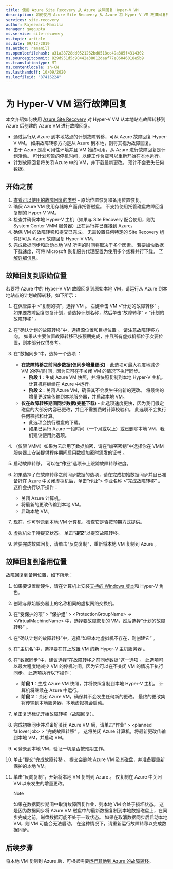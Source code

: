 ```yaml
---
title: 使用 Azure Site Recovery 从 Azure 故障回复 Hyper-V VM
description: 如何使用 Azure Site Recovery 从 Azure 将 Hyper-V VM 故障回复到本地站点。
services: site-recovery
author: Rajeswari-Mamilla
manager: gaggupta
ms.service: site-recovery
ms.topic: article
ms.date: 09/12/2019
ms.author: ramamill
ms.openlocfilehash: a31a28728dd0521262bd0518cc49a385f4314302
ms.sourcegitcommit: 829d951d5c90442a38012daaf77e86046018e5b9
ms.translationtype: MT
ms.contentlocale: zh-CN
ms.lasthandoff: 10/09/2020
ms.locfileid: "87416224"
---
```

# <a name="run-a-failback-for-hyper-v-vms"></a>为 Hyper-V VM 运行故障回复

本文介绍如何使用 [Azure Site Recovery](site-recovery-overview.md) 对 Hyper-V VM 从本地站点故障转移到 Azure 后创建的 Azure VM 进行故障回复。

- 通过运行从 Azure 到本地站点的计划故障转移，可从 Azure 故障回复 Hyper-V VM。 如果故障转移方向是从 Azure 到本地，则将其视为故障回复。
- 由于 Azure 是高可用性环境并且 VM 始终可用，从 Azure 进行故障回复是计划活动。 可计划短暂的停机时间，以便工作负载可以重新开始在本地运行。 
- 计划故障回复将关闭 Azure 中的 VM，并下载最新更改。 预计不会丢失任何数据。

## <a name="before-you-start"></a>开始之前

1. [查看可以使用的故障回复的类型](failover-failback-overview.md#hyper-v-reprotectionfailback) - 原始位置恢复和备用位置恢复。
2. 确保 Azure VM 使用存储帐户而非托管磁盘。 不支持使用托管磁盘故障回复复制的 Hyper-V VM。
3. 检查并确保本地 Hyper-V 主机（如果与 Site Recovery 配合使用，则为 System Center VMM 服务器）正在运行并已连接到 Azure。 
4. 确保 VM 的故障转移和提交已完成。 无需设置任何特定的 Site Recovery 组件即可从 Azure 故障回复 Hyper-V VM。
5. 完成数据同步和启动本地 VM 所需的时间将取决于多个因素。 若要加快数据下载速度，可将 Microsoft 恢复服务代理配置为使用多个线程并行下载。 [了解详细信息](https://support.microsoft.com/help/3056159/how-to-manage-on-premises-to-azure-protection-network-bandwidth-usage)。


## <a name="fail-back-to-the-original-location"></a>故障回复到原始位置

若要将 Azure 中的 Hyper-V VM 故障回复到原始本地 VM，请运行从 Azure 到本地站点的计划故障转移，如下所示：

1. 在保管库中 >“复制的项”，选择 VM  。 右键单击 VM >“计划的故障转移”  。 如果要故障回复恢复计划，请选择计划名称，然后单击“故障转移” > “计划的故障转移”   。
2. 在“确认计划的故障转移”中，选择源位置和目标位置  。 请注意故障转移方向。 如果从主要位置故障转移已按预期完成，并且所有虚拟机都位于次要位置，则本部分仅供参考。
3. 在“数据同步”中，选择一个选项  ：
    - **在故障转移之前同步数据(仅同步增量更改)** - 此选项可最大程度地减少 VM 的停机时间，因为它可在不关闭 VM 的情况下执行同步。
        - **阶段 1**：生成 Azure VM 快照，并将快照复制到本地 Hyper-V 主机。 计算机将继续在 Azure 中运行。
        - **阶段 2**：关闭 Azure VM，确保其不会发生任何新的更改。 将最终的增量更改集传输到本地服务器，并启动本地 VM。
    - **仅在故障转移期间同步数据(完整下载)** - 此选项速度更快，因为我们假定磁盘的大部分内容已更改，并且不需要费时计算校验和。 此选项不会执行任何校验和计算。
        - 此选项会执行磁盘的下载。 
        - 如果已运行 Azure 一段时间（一个月或以上）或已删除本地 VM，我们建议使用此选项。

4. （仅限 VMM）如果为云启用了数据加密，请在“加密密钥”中选择你在 VMM 服务器上安装提供程序期间启用数据加密时颁发的证书  。
5. 启动故障转移。 可以在“**作业**”选项卡上跟踪故障转移进度。
6. 如果选择了在故障转移之前同步数据的选项，请在完成初始数据同步并且已准备好在 Azure 中关闭虚拟机后，单击“作业”> 作业名称 >“完成故障转移”   。 这样会执行以下操作：
    - 关闭 Azure 计算机。
    - 将最新的更改传输到本地 VM。
    - 启动本地 VM。
7. 现在，你可登录到本地 VM 计算机，检查它是否按预期方式提供。
8. 虚拟机处于待提交状态。 单击“**提交**”以提交故障转移。
9. 若要完成故障回复，请单击“反向复制”，重新将本地 VM 复制到 Azure  。



## <a name="fail-back-to-an-alternate-location"></a>故障回复到备用位置 

故障回复到备用位置，如下所示：

1. 如果要设置新硬件，请在计算机上安装[支持的 Windows 版本](hyper-v-azure-support-matrix.md#replicated-vms)和 Hyper-V 角色。
2. 创建与原始服务器上的名称相同的虚拟网络交换机。
3. 在“受保护的项” > “保护组” > \<ProtectionGroupName> -> \<VirtualMachineName> 中，选择要故障恢复的 VM，然后选择“计划的故障转移”  。
4. 在“确认计划的故障转移”中，选择“如果本地虚拟机不存在，则创建它”   。
5. 在“主机名”中，选择要在其上放置 VM 的新 Hyper-V 主机服务器  。
6. 在“数据同步”中，建议选择“在故障转移之前同步数据”这一选项  。 此选项可以最大程度地减少 VM 的停机时间，因为它可以在不关闭 VM 的情况下执行同步。 此选项执行以下操作：
    - **阶段 1**：生成 Azure VM 快照，并将快照复制到本地 Hyper-V 主机。 计算机将继续在 Azure 中运行。
    - **阶段 2**：关闭 Azure VM，确保其不会发生任何新的更改。 最终的更改集将传输到本地服务器，本地虚拟机会启动。
    
7. 单击复选标记开始故障转移（故障回复）。
8. 完成初始同步并准备好关闭 Azure VM 后，请单击“作业” > \<planned failover job> > “完成故障转移” 。 这将关闭 Azure 计算机，将最新更改传输到本地 VM，并启动 VM。
9. 可登录到本地 VM，验证一切是否按预期工作。
10. 单击“提交”完成故障转移  。 提交会删除 Azure VM 及其磁盘，并准备要重新保护的本地 VM。
10. 单击“反向复制”，开始将本地 VM 复制到 Azure  。 仅复制在 Azure 中关闭 VM 以来发生的增量更改。

    > [!NOTE]
    > 如果在数据同步期间中取消故障回复作业，则本地 VM 会处于损坏状态。 这是因为数据同步将 Azure VM 磁盘中的最新数据复制到本地数据磁盘上，在同步完成之前，磁盘数据可能不处于一致状态。 如果在取消数据同步后启动本地 VM，则 VM 可能会无法启动。 在这种情况下，请重新运行故障转移以完成数据同步。


## <a name="next-steps"></a>后续步骤
将本地 VM 复制到 Azure 后，可根据需要[运行其他到 Azure 的故障转移](site-recovery-failover.md)。
